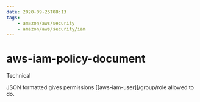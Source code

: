 ```yaml
---
date: 2020-09-25T08:13
tags:
    - amazon/aws/security
    - amazon/aws/security/iam
---
```


# aws-iam-policy-document


Technical

JSON formatted gives permissions [[aws-iam-user]]/group/role allowed to do.



